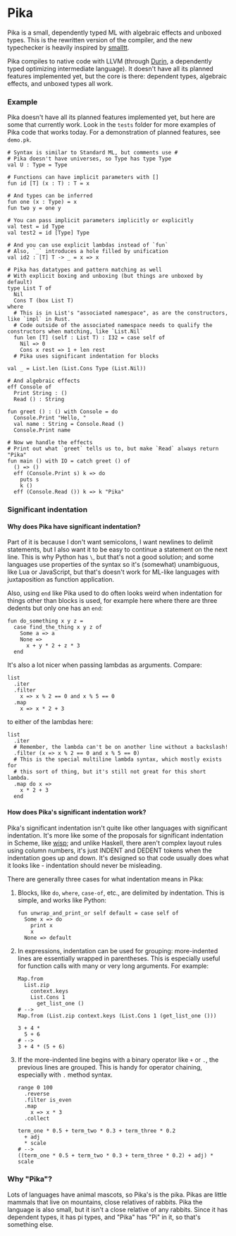 # Pika
Pika is a small, dependently typed ML with algebraic effects and unboxed types.
This is the rewritten version of the compiler, and the new typechecker is heavily inspired by [smalltt](https://github.com/AndrasKovacs/smalltt).

Pika compiles to native code with LLVM (through [Durin](https://github.com/tolziplohu/durin), a dependently typed optimizing intermediate language).
It doesn't have all its planned features implemented yet, but the core is there: dependent types, algebraic effects, and unboxed types all work.

### Example
Pika doesn't have all its planned features implemented yet, but here are some that currently work.
Look in the `tests` folder for more examples of Pika code that works today.
For a demonstration of planned features, see `demo.pk`.
```cr
# Syntax is similar to Standard ML, but comments use #
# Pika doesn't have universes, so Type has type Type
val U : Type = Type

# Functions can have implicit parameters with []
fun id [T] (x : T) : T = x

# And types can be inferred
fun one (x : Type) = x
fun two y = one y

# You can pass implicit parameters implicitly or explicitly
val test = id Type
val test2 = id [Type] Type

# And you can use explicit lambdas instead of `fun`
# Also, `_` introduces a hole filled by unification
val id2 : [T] T -> _ = x => x

# Pika has datatypes and pattern matching as well
# With explicit boxing and unboxing (but things are unboxed by default)
type List T of
  Nil
  Cons T (box List T)
where
  # This is in List's "associated namespace", as are the constructors, like `impl` in Rust.
  # Code outside of the associated namespace needs to qualify the constructors when matching, like `List.Nil`
  fun len [T] (self : List T) : I32 = case self of
    Nil => 0
    Cons x rest => 1 + len rest
  # Pika uses significant indentation for blocks

val _ = List.len (List.Cons Type (List.Nil))

# And algebraic effects
eff Console of
  Print String : ()
  Read () : String

fun greet () : () with Console = do
  Console.Print "Hello, "
  val name : String = Console.Read ()
  Console.Print name

# Now we handle the effects
# Print out what `greet` tells us to, but make `Read` always return "Pika"
fun main () with IO = catch greet () of
  () => ()
  eff (Console.Print s) k => do
    puts s
    k ()
  eff (Console.Read ()) k => k "Pika"
```

### Significant indentation

#### Why does Pika have significant indentation?

Part of it is because I don't want semicolons, I want newlines to delimit statements, but I also want it to be easy to continue a statement on the next line.
This is why Python has `\`, but that's not a good solution; and some languages use properties of the syntax so it's (somewhat) unambiguous, like Lua or JavaScript, but that's doesn't work for ML-like languages with juxtaposition as function application.

Also, using `end` like Pika used to do often looks weird when indentation for things other than blocks is used, for example here where there are three dedents but only one has an `end`:
```cr
fun do_something x y z =
  case find_the_thing x y z of
    Some a => a
    None =>
      x + y * 2 + z * 3
  end
```

It's also a lot nicer when passing lambdas as arguments. Compare:
```cr
list
  .iter
  .filter
    x => x % 2 == 0 and x % 5 == 0
  .map
    x => x * 2 + 3
```
to either of the lambdas here:
```cr
list
  .iter
  # Remember, the lambda can't be on another line without a backslash!
  .filter (x => x % 2 == 0 and x % 5 == 0)
  # This is the special multiline lambda syntax, which mostly exists for
  # this sort of thing, but it's still not great for this short lambda.
  .map do x =>
    x * 2 + 3
  end
```

#### How does Pika's significant indentation work?

Pika's significant indentation isn't quite like other languages with significant indentation.
It's more like some of the proposals for significant indentation in Scheme, like [wisp](https://srfi.schemers.org/srfi-119/); and unlike Haskell, there aren't complex layout rules using column numbers, it's just INDENT and DEDENT tokens when the indentation goes up and down.
It's designed so that code usually does what it looks like - indentation should never be misleading.

There are generally three cases for what indentation means in Pika:

1. Blocks, like `do`, `where`, `case-of`, etc., are delimited by indentation. This is simple, and works like Python:
    ```cr
    fun unwrap_and_print_or self default = case self of
      Some x => do
        print x
        x
      None => default
    ```

2. In expressions, indentation can be used for grouping: more-indented lines are essentially wrapped in parentheses. This is especially useful for function calls with many or very long arguments. For example:
    ```cr
    Map.from
      List.zip
        context.keys
        List.Cons 1
          get_list_one ()
    # -->
    Map.from (List.zip context.keys (List.Cons 1 (get_list_one ()))

    3 + 4 *
      5 + 6
    # -->
    3 + 4 * (5 + 6)
    ```

3. If the more-indented line begins with a binary operator like `+` or `.`, the previous lines are grouped. This is handy for operator chaining, especially with `.` method syntax.
    ```cr
    range 0 100
      .reverse
      .filter is_even
      .map
        x => x * 3
      .collect

    term_one * 0.5 + term_two * 0.3 + term_three * 0.2
      + adj
      * scale
    # -->
    ((term_one * 0.5 + term_two * 0.3 + term_three * 0.2) + adj) * scale
    ```


### Why "Pika"?
Lots of languages have animal mascots, so Pika's is the pika.
Pikas are little mammals that live on mountains, close relatives of rabbits.
Pika the language is also small, but it isn't a close relative of any rabbits.
Since it has dependent types, it has pi types, and "Pika" has "Pi" in it, so that's something else.
